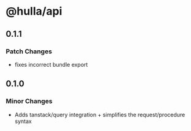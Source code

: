 # @hulla/api

## 0.1.1

### Patch Changes

- fixes incorrect bundle export

## 0.1.0

### Minor Changes

- Adds tanstack/query integration + simplifies the request/procedure syntax
